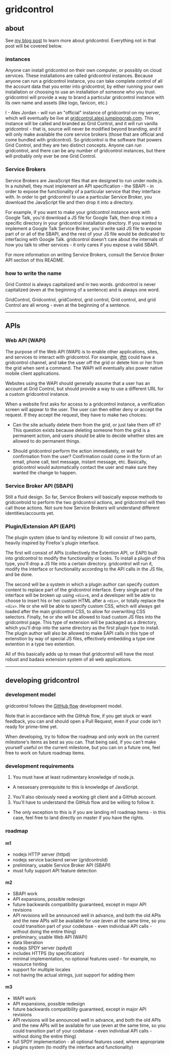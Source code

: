 gridcontrol
===========

## about ##

See [my blog post][1] to learn more about gridcontrol. Everything not in that post will be covered below.

### instances ###

Anyone can install gridcontrol on their own computer, or possibly on cloud services. These installations are called gridcontrol instances. Because anyone can run a gridcontrol instance, you can take complete
control of all the account data that you enter into gridcontrol, by either running your own installation or choosing to use an installation of someone who you trust. gridcontrol will provide a way to brand a particular
gridcontrol instance with its own name and assets (like logo, favicon, etc.)

I - Alex Jordan - will run an "official" instance of gridcontrol on my server, which will eventually be live at [gridcontrol.alexj.jumpingcrab.com][2]. This instance will be called and branded as Grid Control, and it will
run vanilla gridcontrol - that is, source will never be modified beyond branding, and it will only make available the core service brokers (those that are official and come bundled with gridcontrol). So gridcontrol is the
software that powers Grid Control, and they are two distinct concepts. Anyone can run gridcontrol, and there can be any number of gridcontrol instances, but there will probably only ever be one Grid Control.

### Service Brokers ###

Service Brokers are JavaScript files that are designed to run under node.js. In a nutshell, they must implement an API specification - the SBAPI - in order to expose the functionality of a particular service that they
interface with. In order to get gridcontrol to use a particular Service Broker, you download the JavaScript file and then drop it into a directory.

For example, if you want to make your gridcontrol instance work with Google Talk, you'd download a JS file for Google Talk, then drop it into a specific directory in your gridcontrol installation directory. If you wanted
to implement a Google Talk Service Broker, you'd write said JS file to expose part of or all of the SBAPI, and the rest of your JS file would be dedicated to interfacing with Google Talk. gridcontrol doesn't care about the
internals of how you talk to other services - it only cares if you expose a valid SBAPI.

For more information on writing Service Brokers, consult the Service Broker API section of this README.

### how to write the name ###

Grid Control is always capitalized and in two words. gridcontrol is never capitalized (even at the beginning of a sentence) and is always one word.

GridControl, Gridcontrol, gridControl, grid control, Grid control, and grid Control are all wrong - even at the beginning of a sentence.

---

## APIs ##

### Web API (WAPI) ###

The purpose of the Web API (WAPI) is to enable other applications, sites, and services to interact with gridcontrol. For example, [ifttt][4] could have a gridcontrol channel, and take the user off the grid or delete him
or her from the grid when sent a command. The WAPI will eventually also power native mobile client applications.

Websites using the WAPI should generally assume that a user has an account at Grid Control, but should provide a way to use a different URL for a custom gridcontrol instance.

When a website first asks for access to a gridcontrol instance, a verification screen will appear to the user. The user can then either deny or accept the request. If they accept the request, they have to make two choices:

 - Can the site actually delete them from the grid, or just take them off it? This question exists because deleting someone from the grid is a permanent action, and users should be able to decide whether sites are allowed
   to do permanent things.

 - Should gridcontrol perform the action immediately, or wait for confirmation from the user? Confirmation could come in the form of an email, phone call, text message, instant message, etc. Basically, gridcontrol would
   automatically contact the user and make sure they wanted the change to happen.

### Service Broker API (SBAPI) ###

Still a fluid design. So far, Service Brokers will basically expose methods to gridcontrold to perform the two gridcontrol actions, and gridcontrol will then call those actions. Not sure how Service Brokers will understand
different identities/accounts yet.

### Plugin/Extension API (EAPI) ###

The plugin system (due to land by milestone 3) will consist of two parts, heavily inspired by Firefox's plugin interface.

The first will consist of APIs (collectively the Extention API, or EAPI) built into gridcontrol to modify the functionality or looks. To install a plugin of this type, you'll drop a JS file into a certain directory. gridcontrol will run it,
modify the interface or functionality according to the API calls in the JS file, and be done.

The second will be a system in which a plugin author can specify custom content to replace part of the gridcontrol interface. Every single part of the interface will be broken up using `<div>`s, and a developer will be able
to choose to insert his or her custom HTML after a `<div>`, or totally replace the `<div>`. He or she will be able to specify custom CSS, which will always get loaded after the main gridcontrol CSS, to allow for overwriting CSS
selectors. Finally, he or she will be allowed to load custom JS files into the gridcontrol page. This type of extension will be packaged as a directory, which you'll drop into the same directory as the first plugin type to install.
The plugin author will also be allowed to make EAPI calls in this type of extenstion by way of special JS files, effectively embedding a type one extention in a type two extention.

All of this basically adds up to mean that gridcontrol will have the most robust and badass extension system of all web applications.

---

## developing gridcontrol ##

### development model ###
gridcontrol follows the [GitHub flow][3] development model.

Note that in accordance with the GitHub flow, if you get stuck or want feedback, you can and should open a Pull Request, even if your code isn't ready for prime-time yet.

When developing, try to follow the roadmap and only work on the current milestone's items as best as you can. That being said, if you can't make yourself useful on the current milestone, but you can on a future one,
feel free to work on future roadmap items.

### development requirements ###

1. You must have at least rudimentary knowledge of node.js.
 - A nessesary prerequisite to this is knowledge of JavaScript.
2. You'll also obviously need a working git client and a GitHub account.
3. You'll have to understand the GitHub flow and be willing to follow it.
 - The only exception to this is if you are landing m1 roadmap items - in this case, feel free to land directly on master if you have the rights.

### roadmap ###

#### m1 ####
- nodejs HTTP server (httpd)
- nodejs service backend server (gridcontrold)
- preliminary, usable Service Broker API (SBAPI)
 - must fully support API feature detection

#### m2 ####
- SBAPI work
 - API expansions, possible redesign
 - future backwards compatibility guaranteed, except in major API revisions
  - API revisions will be announced well in advance, and both the old APIs and the new APIs will be available for use (even at the same time, so you could transition part of your codebase - even individual API calls - without
    doing the entire thing)
- preliminary, usable Web API (WAPI)
 - data liberation
- nodejs SPDY server (spdyd)
 - includes HTTPS (by specification)
 - minimal implementation, no optional features used - for example, no resource hinting
- support for multiple locales
 - not having the actual strings, just support for adding them

#### m3 ####
- WAPI work
 - API expansions, possible redesign
 - future backwards compatibility guaranteed, except in major API revisions
  - API revisions will be announced well in advance, and both the old APIs and the new APIs will be available for use (even at the same time, so you could transition part of your codebase - even individual API calls - without
    doing the entire thing)
- full SPDY implementation - all optional features used, where appropriate
- plugins system (to modify the interface and functionality)


[1]: http://ramblingsfromalex.blogspot.com/2012/06/introducing-grid-control.html
[2]: http://gridcontrol.alexj.jumpingcrab.com/
[3]: http://scottchacon.com/2011/08/31/github-flow.html
[4]: http://ifttt.com/
